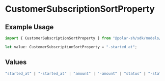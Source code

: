 # CustomerSubscriptionSortProperty

## Example Usage

```typescript
import { CustomerSubscriptionSortProperty } from "@polar-sh/sdk/models/components";

let value: CustomerSubscriptionSortProperty = "-started_at";
```

## Values

```typescript
"started_at" | "-started_at" | "amount" | "-amount" | "status" | "-status" | "organization" | "-organization" | "product" | "-product"
```